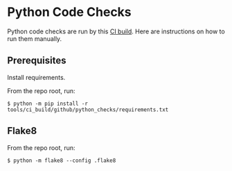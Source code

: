 # Python Code Checks

Python code checks are run by this [CI build](../azure-pipelines/python-checks-ci-pipeline.yml).
Here are instructions on how to run them manually.

## Prerequisites

Install requirements.

From the repo root, run:

`$ python -m pip install -r tools/ci_build/github/python_checks/requirements.txt`

## Flake8

From the repo root, run:

`$ python -m flake8 --config .flake8`
